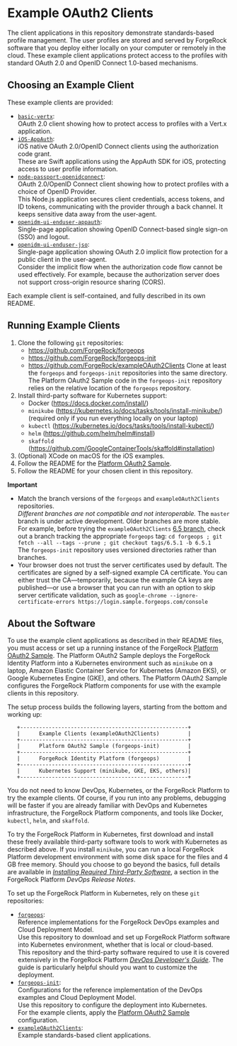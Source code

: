 # Example OAuth2 Clients

The client applications in this repository demonstrate standards-based profile management.
The user profiles are stored and served by ForgeRock software
that you deploy either locally on your computer or remotely in the cloud.
These example client applications protect access to the profiles
with standard OAuth 2.0 and OpenID Connect 1.0-based mechanisms.

## Choosing an Example Client

These example clients are provided:

* [`basic-vertx`](./basic-vertx):<br>
  OAuth 2.0 client showing how to protect access
  to profiles with a Vert.x application.
* [`iOS-AppAuth`](./iOS-AppAuth):<br>
  iOS native OAuth 2.0/OpenID Connect clients using the authorization code grant.<br>
  These are Swift applications using the AppAuth SDK for iOS,
  protecting access to user profile information.
* [`node-passport-openidconnect`](./node-passport-openidconnect):<br>
  OAuth 2.0/OpenID Connect client showing how to protect profiles
  with a choice of OpenID Provider.<br>
  This Node.js application secures client credentials, access tokens, and ID tokens,
  communicating with the provider through a back channel.
  It keeps sensitive data away from the user-agent.
* [`openidm-ui-enduser-appauth`](./openidm-ui-enduser-appauth):<br>
  Single-page application showing OpenID Connect-based single sign-on (SSO) and logout.
* [`openidm-ui-enduser-jso`](./openidm-ui-enduser-jso):<br>
  Single-page application showing OAuth 2.0 implicit flow protection
  for a public client in the user-agent.<br>Consider the implicit flow
  when the authorization code flow cannot be used effectively.
  For example, because the authorization server does not support
  cross-origin resource sharing (CORS).

Each example client is self-contained, and fully described in its own README.

## Running Example Clients

1. Clone the following `git` repositories:
   * <https://github.com/ForgeRock/forgeops>
   * <https://github.com/ForgeRock/forgeops-init>
   * <https://github.com/ForgeRock/exampleOAuth2Clients>
   Clone at least the `forgeops` and `forgeops-init` repositories into the same directory.
   The Platform OAuth2 Sample code in the `forgeops-init` repository relies on
   the relative location of the `forgeops` repository.
1. Install third-party software for Kubernetes support:
   * Docker (<https://docs.docker.com/install/>)
   * `minikube` (<https://kubernetes.io/docs/tasks/tools/install-minikube/>)<br>
     (required only if you run everything locally on your laptop)
   * `kubectl` (<https://kubernetes.io/docs/tasks/tools/install-kubectl/>)
   * `helm` (<https://github.com/helm/helm#install>)
   * `skaffold` (<https://github.com/GoogleContainerTools/skaffold#installation>)
1. (Optional) XCode on macOS for the iOS examples.
1. Follow the README for the [Platform OAuth2 Sample](
   https://github.com/ForgeRock/forgeops-init/tree/master/6.5/oauth2/development).
1. Follow the README for your chosen client in this repository.

**Important**

*   Match the branch versions of the `forgeops` and `exampleOAuth2Clients` repositories.<br>
    _Different branches are not compatible and not interoperable._
    The `master` branch is under active development. Older branches are more stable.
    For example, before trying the `exampleOAuth2Clients` [6.5 branch](https://github.com/ForgeRock/exampleOAuth2Clients/tree/6.5),
    check out a branch tracking the appropriate `forgeops` tag:
    `cd forgeops ; git fetch --all --tags --prune ; git checkout tags/6.5.1 -b 6.5.1`<br>
    The `forgeops-init` repository uses versioned directories rather than branches.
*   Your browser does not trust the server certificates used by default.
    The certificates are signed by a self-signed example CA certificate.
    You can either trust the CA&mdash;temporarily, because the example CA keys are published&mdash;or
    use a browser that you can run with an option to skip server certificate validation,
    such as `google-chrome --ignore-certificate-errors https://login.sample.forgeops.com/console`

## About the Software

To use the example client applications as described in their README files,
you must access or set up a running instance of the ForgeRock
[Platform OAuth2 Sample](https://github.com/ForgeRock/forgeops-init/tree/master/6.5/oauth2/development).
The Platform OAuth2 Sample deploys the ForgeRock Identity Platform
into a Kubernetes environment such as `minikube` on a laptop,
Amazon Elastic Container Service for Kubernetes (Amazon EKS), or
Google Kubernetes Engine (GKE), and others.
The Platform OAuth2 Sample configures the ForgeRock Platform components
for use with the example clients in this repository.

The setup process builds the following layers,
starting from the bottom and working up:

```
   +-----------------------------------------------------+
   |      Example Clients (exampleOAuth2Clients)         |
   +-----------------------------------------------------+
   |      Platform OAuth2 Sample (forgeops-init)         |
   +-----------------------------------------------------+
   |      ForgeRock Identity Platform (forgeops)         |
   +-----------------------------------------------------+
   |      Kubernetes Support (minikube, GKE, EKS, others)|
   +-----------------------------------------------------+
```

You do not need to know DevOps, Kubernetes, or the ForgeRock Platform
to try the example clients.
Of course, if you run into any problems, debugging will be faster
if you are already familiar with DevOps and Kubernetes infrastructure,
the ForgeRock Platform components, and tools like
Docker, `kubectl`, `helm`, and `skaffold`.

To try the ForgeRock Platform in Kubernetes, first download and install
these freely available third-party software tools to work with Kubernetes
as described above.
If you install `minikube`,
you can run a local ForgeRock Platform development environment
with some disk space for the files and 4 GB free memory.
Should you choose to go beyond the basics,
full details are available in [_Installing Required Third-Party Software_](
  https://backstage.forgerock.com/docs/platform/6.5/release-notes/index.html#rnotes-before-env-sw),
a section in the ForgeRock Platform _DevOps Release Notes_.

To set up the ForgeRock Platform in Kubernetes, rely on these `git` repositories:

* [`forgeops`](https://github.com/ForgeRock/forgeops):<br>
  Reference implementations for the ForgeRock DevOps examples and Cloud Deployment Model.<br>
  Use this repository to download and set up ForgeRock Platform software
  into Kubernetes environment, whether that is local or cloud-based.<br>
  This repository and the third-party software required to use it is covered
  extensively in the ForgeRock Platform
  [_DevOps Developer's Guide_](https://backstage.forgerock.com/docs/platform/6.5/devops-guide/).
  The guide is particularly helpful should you want to customize the deployment.
* [`forgeops-init`](https://github.com/ForgeRock/forgeops-init):<br>
  Configurations for the reference implementation of the DevOps examples
  and Cloud Deployment Model.<br>
  Use this repository to configure the deployment into Kubernetes.<br>
  For the example clients, apply the
  [Platform OAuth2 Sample](https://github.com/ForgeRock/forgeops-init/tree/master/6.5/oauth2/development)
  configuration.
* [`exampleOAuth2Clients`](https://github.com/ForgeRock/exampleOAuth2Clients):<br>
  Example standards-based client applications.
